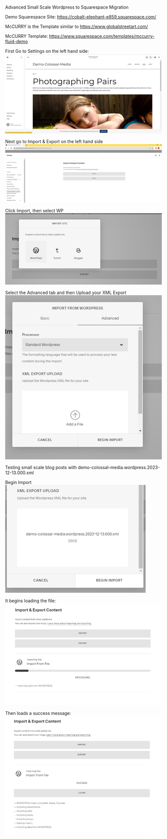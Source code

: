 Advanced Small Scale Wordpress to Squarespace Migration

Demo Squarespace Site:
https://cobalt-elephant-e859.squarespace.com/

McCURRY is the Template similar to
https://www.globalstreetart.com/

McCURRY Template:
https://www.squarespace.com/templates/mccurry-fluid-demo

First Go to Settings on the left hand side:
![Alt text](image.png)

Next go to Import  & Export on the left hand side
![Alt text](image-1.png)

Click Import, then select WP
![Alt text](image-2.png)

Select the Advanced tab and then Upload your XML Export
![Alt text](image-3.png)

Testing small scale blog posts with demo-colossal-media.wordpress.2023-12-13.000.xml

Begin Import
![Alt text](image-4.png)

It begins loading the file:
![Alt text](image-5.png)

Then loads a success message:
![Alt text](image-6.png)


